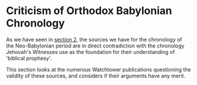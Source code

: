 # Criticism of Orthodox Babylonian Chronology

As we have seen in [section 2](../../orthodox/README.md), the sources we have for the chronology of the Neo-Babylonian 
period are in direct contradiction with the chronology Jehovah's Witnesses use as the foundation for their 
understanding of 'biblical prophesy'.

This section looks at the numerous Watchtower publications questioning the validity of these sources, and considers
if their arguments have any merit.

